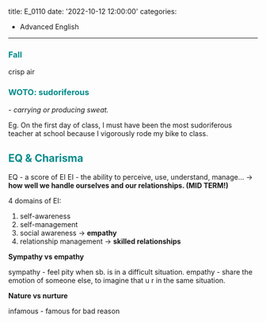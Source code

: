 title: E_0110
date: '2022-10-12 12:00:00'
categories:
  - Advanced English
---
### <font color="#008B8B">**Fall**</font> 

crisp air

### <font color="#008B8B">**WOTO: sudoriferous**</font>
*- carrying or producing sweat.*

Eg.
On the first day of class, I must have been the most sudoriferous teacher at school because I vigorously rode my bike  to class.

## <font color="#008B8B">**EQ & Charisma**</font>

EQ - a score of EI
EI - the ability to perceive, use, understand, manage... → **how well we handle ourselves and our relationships. (MID TERM!)**

4 domains of EI:
1) self-awareness
2) self-management
3) social awareness → **empathy**
4) relationship management → **skilled relationships**

**Sympathy vs empathy**

sympathy - feel pity when sb. is in a difficult situation.
empathy - share the emotion of someone else, to imagine that u r in the same situation.

**Nature vs nurture**

infamous - famous for bad reason